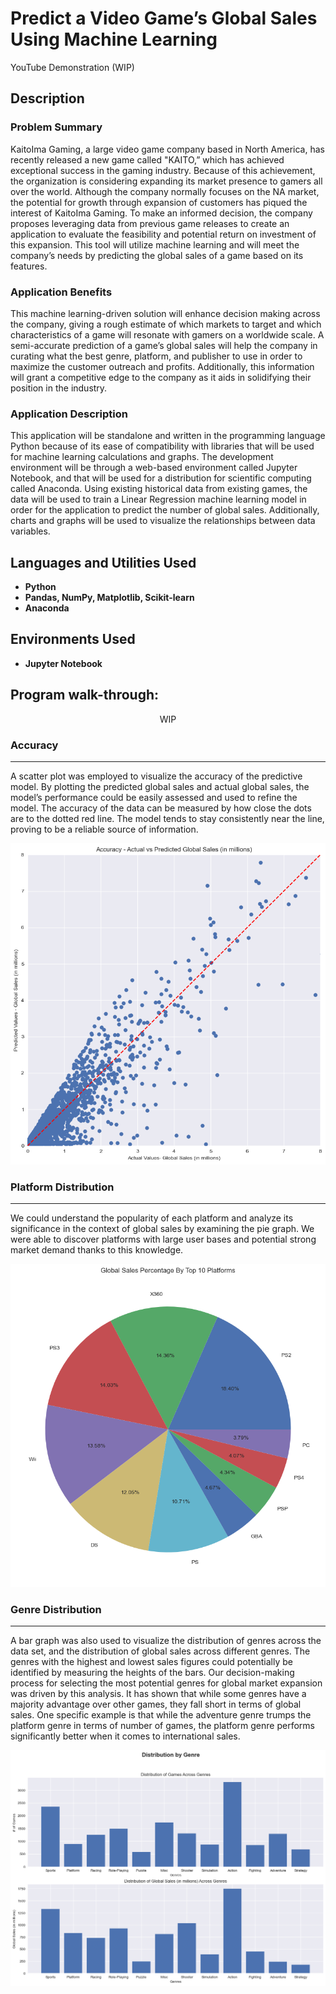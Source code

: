 <h1>Predict a Video Game’s Global Sales Using Machine Learning</h1>

YouTube Demonstration (WIP)

<h2>Description</h2>

<h3>Problem Summary</h3>
KaitoIma Gaming, a large video game company based in North America, has recently released a new game called "KAITO,” which has achieved exceptional success in the gaming industry. Because of this achievement, the organization is considering expanding its market presence to gamers all over the world. Although the company normally focuses on the NA market, the potential for growth through expansion of customers has piqued the interest of KaitoIma Gaming. To make an informed decision, the company proposes leveraging data from previous game releases to create an application to evaluate the feasibility and potential return on investment of this expansion. This tool will utilize machine learning and will meet the company’s needs by predicting the global sales of a game based on its features.

<h3>Application Benefits</h3>
This machine learning-driven solution will enhance decision making across the company, giving a rough estimate of which markets to target and which characteristics of a game will resonate with gamers on a worldwide scale. A semi-accurate prediction of a game’s global sales will help the company in curating what the best genre, platform, and publisher to use in order to maximize the customer outreach and profits. Additionally, this information will grant a competitive edge to the company as it aids in solidifying their position in the industry.

<h3>Application Description</h3>
This application will be standalone and written in the programming language Python because of its ease of compatibility with libraries that will be used for machine learning calculations and graphs. The development environment will be through a web-based environment called Jupyter Notebook, and that will be used for a distribution for scientific computing called Anaconda. Using existing historical data from existing games, the data will be used to train a Linear Regression machine learning model in order for the application to predict the number of global sales. Additionally, charts and graphs will be used to visualize the relationships between data variables.

<br />


<h2>Languages and Utilities Used</h2>

- <b>Python</b> 
- <b>Pandas, NumPy, Matplotlib, Scikit-learn</b>
- <b>Anaconda</b>

<h2>Environments Used </h2>

- <b>Jupyter Notebook</b>

<h2>Program walk-through:</h2>

<p align="center">WIP</p>

<h3>Accuracy</h3>
<hr>
<p>A scatter plot was employed to visualize the accuracy of the predictive model. By plotting the predicted global sales and actual global sales, the model’s performance could be easily assessed and used to refine the model. The accuracy of the data can be measured by how close the dots are to the dotted red line. The model tends to stay consistently near the line, proving to be a reliable source of information.</p>
<img src="images/accuracyGraph.png" alt="A plot diagram showing the application's accuracy.">

<h3>Platform Distribution</h3>
<hr>
<p>We could understand the popularity of each platform and analyze its significance in the context of global sales by examining the pie graph. We were able to discover platforms with large user bases and potential strong market demand thanks to this knowledge. </p>
<img src="images/platformGlobalSales.png">

<h3>Genre Distribution</h3>
<hr>
<p> A bar graph was also used to visualize the distribution of genres across the data set, and the distribution of global sales across different genres. The genres with the highest and lowest sales figures could potentially be identified by measuring the heights of the bars. Our decision-making process for selecting the most potential genres for global market expansion was driven by this analysis. It has shown that while some genres have a majority advantage over other games, they fall short in terms of global sales. One specific example is that while the adventure genre trumps the platform genre in terms of number of games, the platform genre performs significantly better when it comes to international sales.</p>
<img src="images/genreDistribution.png">



<!--
 ```diff
- text in red
+ text in green
! text in orange
# text in gray
@@ text in purple (and bold)@@
```
--!>
